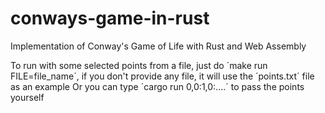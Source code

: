 # conways-game-in-rust
Implementation of Conway's Game of Life with Rust and Web Assembly

To run with some selected points from a file, just do ´make run FILE=file_name´, if you don't provide any file, it will use the ´points.txt´ file as an example
Or you can type ´cargo run 0,0:1,0:....´ to pass the points yourself
